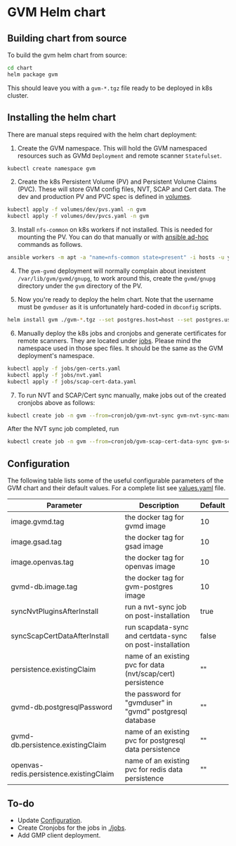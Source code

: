 # GVM Helm chart
## Building chart from source
To build the gvm helm chart from source:

```bash
cd chart
helm package gvm
```
This should leave you with a `gvm-*.tgz` file ready to be deployed in k8s cluster.

## Installing the helm chart
There are manual steps required with the helm chart deployment:

1. Create the GVM namespace. This will hold the GVM namespaced resources such as
GVMd `Deployment` and remote scanner `Statefulset`.
```bash
kubectl create namespace gvm
```

2. Create the k8s Persistent Volume (PV) and Persistent Volume Claims (PVC). These will
store GVM config files, NVT, SCAP and Cert data. The dev and production PV and PVC spec
is defined in [volumes](./volumes).

```bash
kubectl apply -f volumes/dev/pvs.yaml -n gvm
kubectl apply -f volumes/dev/pvcs.yaml -n gvm
```

3. Install `nfs-common` on k8s workers if not installed. This is needed for mounting the PV.
You can do that manually or with
[ansible ad-hoc](https://docs.ansible.com/ansible/latest/user_guide/intro_adhoc.html)
commands as follows.
```bash
ansible workers -m apt -a "name=nfs-common state=present" -i hosts -u your_user -become
```

4. The `gvm-gvmd` deployment will normally complain about inexistent
`/var/lib/gvm/gvmd/gnupg`, to work around this, create the `gvmd/gnupg`
directory under the `gvm` directory of the PV.

5. Now you're ready to deploy the helm chart. Note that the username must be `gvmduser`
as it is unfortunately hard-coded in `dbconfig` scripts.

```bash
helm install gvm ./gvm-*.tgz --set postgres.host=host --set postgres.username=gvmduser --set postgres.password=password
```

6. Manually deploy the k8s jobs and cronjobs and generate certificates for remote
scanners. They are located under [jobs](./jobs). Please mind
the namespace used in those spec files. It should be the same as the GVM deployment's namespace.
```bash
kubectl apply -f jobs/gen-certs.yaml
kubectl apply -f jobs/nvt.yaml
kubectl apply -f jobs/scap-cert-data.yaml
```

7. To run NVT and SCAP/Cert sync manually, make jobs out of the created cronjobs above
as follows:
```bash
kubectl create job -n gvm --from=cronjob/gvm-nvt-sync gvm-nvt-sync-manual
```
After the NVT sync job completed, run
```bash
kubectl create job -n gvm --from=cronjob/gvm-scap-cert-data-sync gvm-scap-cert-data-sync-manual
```

## Configuration
The following table lists some of the useful configurable parameters of the GVM chart and their default values. For a complete list see [values.yaml](./gvm/values.yaml) file.

| Parameter                                 | Description                                                  | Default |
|-------------------------------------------|--------------------------------------------------------------|---------|
| image.gvmd.tag                            | the docker tag for gvmd image                                | 10      |
| image.gsad.tag                            | the docker tag for gsad image                                | 10      |
| image.openvas.tag                       | the docker tag for openvas image                           | 10      |
| gvmd-db.image.tag                         | the docker tag for gvm-postgres image                        | 10      |
| syncNvtPluginsAfterInstall                | run a nvt-sync job on post-installation                      | true    |
| syncScapCertDataAfterInstall              | run scapdata-sync and certdata-sync on post-installation     | false   |
| persistence.existingClaim                 | name of an existing pvc for data (nvt/scap/cert) persistence | ""      |
| gvmd-db.postgresqlPassword                | the password for "gvmduser" in "gvmd" postgresql database    | ""      |
| gvmd-db.persistence.existingClaim         | name of an existing pvc for postgresql data persistence      | ""      |
| openvas-redis.persistence.existingClaim | name of an existing pvc for redis data persistence           | ""      |

## To-do
- Update [Configuration](#configuration).
- Create Cronjobs for the jobs in [./jobs](./jobs).
- Add GMP client deployment.
